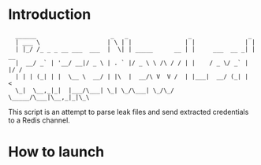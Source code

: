 # Introduction
      ______                     _   _                 _                _    
      | ___ \                   | \ | |               | |              | |   
      | |_/ /_ _ _ __ ___  ___  |  \| | _____      __ | |     ___  __ _| | __
      |  __/ _` | '__/ __|/ _ \ | . ` |/ _ \ \ /\ / / | |    / _ \/ _` | |/ /
      | | | (_| | |  \__ \  __/ | |\  |  __/\ V  V /  | |___|  __/ (_| |   < 
      \_|  \__,_|_|  |___/\___| \_| \_/\___| \_/\_/   \_____/\___|\__,_|_|\_\
                                                                       
This script is an attempt to parse leak files and send extracted credentials to a Redis channel.

# How to launch

